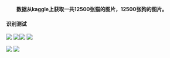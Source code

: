 　　**数据从kaggle上获取一共12500张猫的图片，12500张狗的图片。**

#### 识别测试

![](https://tuchuang66.oss-cn-beijing.aliyuncs.com/cat-vs-dog/0FMJM72%40646%7DRTCW6040%7BPS.png)                                                        ![](https://tuchuang66.oss-cn-beijing.aliyuncs.com/cat-vs-dog/RHZZRH%7BNFP5EK%25%5D8M%29C%5D2%60F.png)![](https://tuchuang66.oss-cn-beijing.aliyuncs.com/cat-vs-dog/HY%5BGI%5BO%7EJ%7BH1PRJU5C%5D%7BH%29Q.png)                                                  ![](https://tuchuang66.oss-cn-beijing.aliyuncs.com/cat-vs-dog/YVP%60%5B8FU0%24IYMDML3%4042%40G5.png)        

![](https://tuchuang66.oss-cn-beijing.aliyuncs.com/cat-vs-dog/TTD%60NKIWP%7E83IS7C%5BJG%5DLIE.png)                                                 ![](https://tuchuang66.oss-cn-beijing.aliyuncs.com/cat-vs-dog/G%40_QTTOPMERSK%28%24US9%5BS%7D6V.png)



